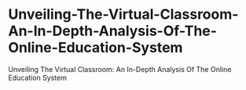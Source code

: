 # Unveiling-The-Virtual-Classroom-An-In-Depth-Analysis-Of-The-Online-Education-System
Unveiling The Virtual Classroom: An In-Depth Analysis Of The Online Education System
